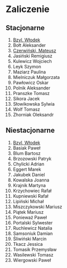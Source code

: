 # Zaliczenie


## Stacjonarne

1. [Bzyl, Włodek](https://github.com/egzamin/solutions)
1. Bołt Aleksander
1. [Czerwiński, Mateusz](https://github.com/mtczerwinski/red-nosql)
1. Jasiński Remigiusz
1. Kulewicz Wojciech
1. Leyk Szymon
1. Maziarz Paulina
1. Mielniczuk Małgorzata
1. Pawłowicz Oskar
1. Polnik Aleksander
1. Pranszke Tomasz
1. Sikora Jacek
1. Słowikowska Sylwia
1. Wolf Tomasz
1. Zhorniak Oleksandr


## Niestacjonarne

1. [Bzyl, Włodek](https://github.com/egzamin/solutions)
1. Basiak Paweł
1. Blum Bartosz
1. Brzozowski Patryk
1. Chylicki Adrian
1. Eggert Marek
1. Jakubek Daniel
1. Kowalska Joanna
1. Krajnik Martyna
1. Krzychowiec Rafał
1. Kupniewski Rafał
1. Lipiński Michał
1. Miszczykowski Mariusz
1. Piątek Mariusz
1. Ponieważ Paweł
1. Portalski Sylwester
1. Ruchlewicz Natalia
1. Samsoniuk Damian
1. Śliwiński Marcin
1. Tkacz Jessica
1. Tomasik Przemysław
1. Wasilewski Tomasz
1. Wiergowski Paweł

